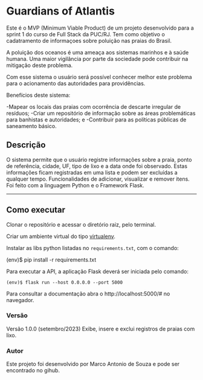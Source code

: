# Guardians of Atlantis

Este é o MVP (Minimum Viable Product) de um projeto desenvolvido para a sprint 1 do curso de Full Stack da PUC/RJ. Tem como objetivo o cadatramento de informaçoes sobre poluição nas praias do Brasil. 

A poluição dos oceanos é uma ameaça aos sistemas marinhos e à saúde humana. Uma maior vigilância por parte da sociedade pode contribuir na mitigação deste problema.

Com esse sistema o usuário será possível conhecer melhor este problema para o acionamento das autoridades para providências.

Benefícios deste sistema:

-Mapear os locais das praias com ocorrência de descarte irregular de resíduos; 
-Criar um repositório de informação sobre as áreas problemáticas para banhistas e autoridades; e
-Contribuir para as políticas públicas de saneamento básico.

## Descrição

O sistema permite que o usuário registre informações sobre a praia, ponto de referência, cidade, UF, tipo de lixo e a data onde foi observado. Estas informações ficam registradas em uma lista e podem ser excluídas a qualquer tempo. Funcionalidades de adicionar, visualizar e remover itens. Foi feito com a linguagem Python e o Framework Flask.

---
## Como executar 

Clonar o repositório e acessar o diretório raiz, pelo terminal.

Criar um ambiente virtual do tipo [virtualenv](https://virtualenv.pypa.io/en/latest/installation.html).

Instalar as libs python listadas no `requirements.txt`, com o comando:

(env)$ pip install -r requirements.txt


Para executar a API, a aplicação Flask deverá ser iniciada pelo comando:

```
(env)$ flask run --host 0.0.0.0 --port 5000
```
Para consultar a documentação abra o http://localhost:5000/# no navegador.

### Versão

Versão 1.0.0 (setembro/2023)
Exibe, insere e exclui registros de praias com lixo.

### Autor

Este projeto foi desenvolvido por Marco Antonio de Souza e pode ser encontrado no gihub.